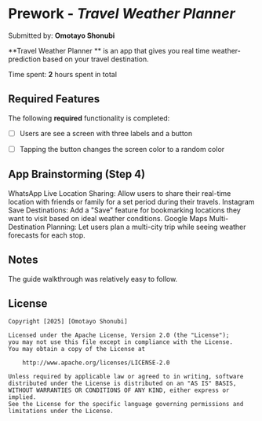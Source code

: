 # Prework - *Travel Weather Planner*

Submitted by: **Omotayo Shonubi**

**Travel Weather Planner ** is an app that gives you real time weather-prediction based on your travel destination. 

Time spent: **2** hours spent in total

## Required Features

The following **required** functionality is completed:

- [ ] Users are see a screen with three labels and a button
- [ ] Tapping the button changes the screen color to a random color
 


## App Brainstorming (Step 4)
WhatsApp
  Live Location Sharing: Allow users to share their real-time location with friends or family for a set period during their travels.
Instagram
  Save Destinations: Add a "Save" feature for bookmarking locations they want to visit based on ideal weather conditions.
Google Maps
  Multi-Destination Planning: Let users plan a multi-city trip while seeing weather forecasts for each stop.

## Notes


The guide walkthrough was relatively easy to follow.


## License

    Copyright [2025] [Omotayo Shonubi]

    Licensed under the Apache License, Version 2.0 (the "License");
    you may not use this file except in compliance with the License.
    You may obtain a copy of the License at

        http://www.apache.org/licenses/LICENSE-2.0

    Unless required by applicable law or agreed to in writing, software
    distributed under the License is distributed on an "AS IS" BASIS,
    WITHOUT WARRANTIES OR CONDITIONS OF ANY KIND, either express or implied.
    See the License for the specific language governing permissions and
    limitations under the License.
